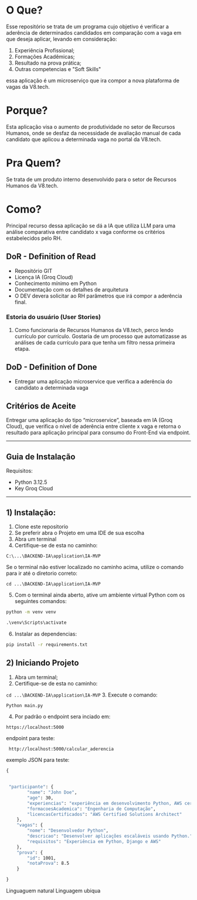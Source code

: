 # O Que?
Esse repositório se trata de um programa cujo objetivo é verificar a aderência de determinados candidados em comparação com a vaga em que deseja aplicar, levando em consideração:
1) Experiência Profissional;
2) Formações Acadêmicas;
3) Resultado na prova prática;
4) Outras competencias e "Soft Skills"


 essa aplicação é um microserviço que ira compor a nova plataforma de vagas da V8.tech.


# Porque?
Esta aplicação visa o aumento de produtividade no setor de Recursos Humanos, onde se desfaz da necessidade de avaliação manual de cada candidato que aplicou a determinada vaga no portal da V8.tech.

# Pra Quem?

Se trata de um produto interno desenvolvido para o setor de Recursos Humanos da V8.tech.

# Como?

Principal recurso dessa aplicação se dá a IA que utiliza LLM para uma análise comparativa entre candidato x vaga conforme os critérios estabelecidos pelo RH.


## DoR - Definition of Read
- Repositório GIT
- Licença IA (Groq Cloud)
- Conhecimento mínimo em Python
- Documentação com os detalhes de arquitetura
- O DEV devera solicitar ao RH parâmetros que irá compor a aderência final.

### Estoria do usuário (User Stories)

1. Como funcionaria de Recursos Humanos da V8.tech, perco lendo currículo por currículo. Gostaria de um processo que automatizasse as análises de cada currículo para que tenha um filtro nessa primeira etapa.



## DoD - Definition of Done
- Entregar uma aplicação microservice que verifica a aderência do candidato a determinada vaga



## Critérios de Aceite
Entregar uma aplicação do tipo “microservice”, baseada em IA (Groq Cloud), que verifica o nível de aderência entre cliente x vaga e retorna o resultado para aplicação principal para consumo do Front-End via endpoint.


---
## Guia de Instalação

Requisitos:

- Python 3.12.5 
- Key Groq Cloud

---

 ## 1) Instalação:

1. Clone este repositorio
2. Se preferir abra o Projeto em uma IDE de sua escolha
3. Abra um terminal
4. Certifique-se de esta no caminho:

```C:\...\BACKEND-IA\application\IA-MVP ```

Se o terminal não estiver localizado no caminho acima, utilize o comando para ir até o diretorio correto: 

```` cd ...\BACKEND-IA\application\IA-MVP ```` 

5. Com o terminal ainda aberto, ative um ambiente virtual Python com os seguintes comandos:

```cmd
python -m venv venv    
```
    
```cmd
.\venv\Scripts\activate
```
6. Instalar as dependencias:

```cmd
pip install -r requirements.txt
```

## 2) Iniciando Projeto

1. Abra um terminal;
1. Certifique-se de esta no caminho:

```` cd ...\BACKEND-IA\application\IA-MVP ````
3. Execute o comando:

```cmd
Python main.py
````
4. Por padrão o endpoint sera inciado em:

````https://localhost:5000 ````

endpoint para teste:

```` http://localhost:5000/calcular_aderencia````

exemplo JSON para teste:

```cmd
{

    
 "participante": {
        "name": "John Doe",
        "age": 30,
        "experiencias": "experiência em desenvolvimento Python, AWS certificado",
        "formacoesAcademica": "Engenharia de Computação",
        "licencasCertificados": "AWS Certified Solutions Architect"
    },
    "vagas": {
        "nome": "Desenvolvedor Python",
        "descricao": "Desenvolver aplicações escaláveis usando Python.",
        "requisitos": "Experiência em Python, Django e AWS"
    },
    "prova": {
        "id": 1001,
        "notaProva": 8.5
    }

}
 ```



Linguaguem natural
Linguagem ubiqua